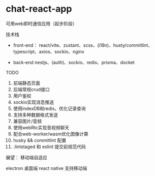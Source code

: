 # chat-react-app

可用web即时通信应用（起步阶段）

技术栈
- front-end：
    react/vite、zustant、scss、(i18n)、husty/commitlint、typescript、axios、sockio、nginx

- back-end
    nestjs、(auth)、sockio、redis、prisma、docket

TODO

1. 前端静态页面
2. 后端常规crud接口
3. 用户鉴权
4. sockio实现消息推送
5. 使用indexDB和redis，优化记录查询
6. 支持多种数据格式发送
7. 兼容图片/音频
8. 使用webRtc实现音视频聊天
9. 配合web-worker/wasm优化图像计算
10. husky && commitlint 配置
11. .lintstaged 和 eslint 提交前规范代码

展望：
移动端自适应

electron 桌面端
react native 支持移动端
